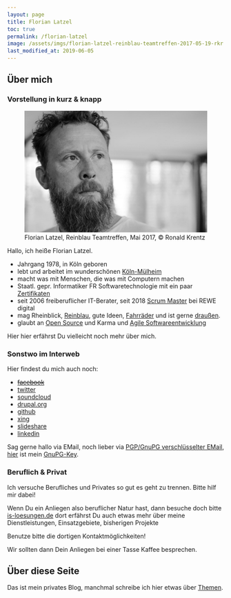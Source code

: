 ```yaml
---
layout: page
title: Florian Latzel 
toc: true
permalink: /florian-latzel
image: /assets/imgs/florian-latzel-reinblau-teamtreffen-2017-05-19-rkr.jpg
last_modified_at: 2019-06-05
---
```

## Über mich

### Vorstellung in kurz & knapp
<figure role="group">
  <img src="/assets/imgs/florian-latzel-reinblau-teamtreffen-2017-05-19-rkr.jpg" alt="Florian Latzel, Reinblau Teamtreffen, Mai 2017" />
  <figcaption>Florian Latzel, Reinblau Teamtreffen, Mai 2017, &copy; Ronald Krentz</figcaption>
</figure>  

Hallo, ich heiße Florian Latzel.

- Jahrgang 1978, in Köln geboren
- lebt und arbeitet im wunderschönen [Köln-Mülheim](/tags/muellem/index.html)
- macht was mit Menschen, die was mit Computern machen
- Staatl. gepr. Informatiker FR Softwaretechnologie mit ein paar [Zertifikaten](/tags/zertifikat/index.html)
- seit 2006 freiberuflicher IT-Berater, seit 2018 [Scrum Master](/tags/scrum-master/index.html) bei REWE digital
- mag Rheinblick, [Reinblau](/tags/reinblau/index.html), gute Ideen, [Fahrräder](/tags/fahrrad/index.html) und ist gerne [draußen](/tags/draussen/index.html).
- glaubt an [Open Source](/tags/open-source/index.html) und Karma und [Agile Softwareentwicklung](/tags/agile/index.html)

Hier hier erfährst Du vielleicht noch mehr über mich.

### Sonstwo im Interweb

Hier findest du mich auch noch:

- [~~facebook~~](/2014/08/28/facebook-tschoe-mit-oe-mit-oe.html)
- [twitter](http://twitter.com/fl3a)
- [soundcloud](http://soundcloud.com/florian-latzel/favorites)
- [drupal.org](http://drupal.org/user/51103)
- [github](https://github.com/fl3a)
- [xing](http://www.xing.com/profile/Florian_Latzel)
- [slideshare](http://de.slideshare.net/fl3a)
- [linkedin](https://de.linkedin.com/in/florianlatzel/en)

Sag gerne hallo via EMail, noch lieber via [PGP/GnuPG verschlüsselter EMail](/gnupg-micro-howto.html), 
[hier](https://keyserver.ubuntu.com/pks/lookup?op=get&search=0x768146CD269B69D1) ist mein [GnuPG-Key](/gnupg-micro-howto.html).

### Beruflich & Privat

Ich versuche Berufliches und Privates so gut es geht zu trennen.
Bitte hilf mir dabei!

Wenn Du ein Anliegen also beruflicher Natur hast, dann besuche doch bitte [is-loesungen.de](https://is-loesungen.de)
dort erfährst Du auch etwas mehr über meine Dienstleistungen, Einsatzgebiete, bisherigen Projekte 

Benutze bitte die dortigen Kontaktmöglichkeiten!

Wir sollten dann Dein Anliegen bei einer Tasse Kaffee besprechen.

## Über diese Seite

Das ist mein privates Blog, manchmal schreibe ich hier etwas über [Themen](/themen.html).
